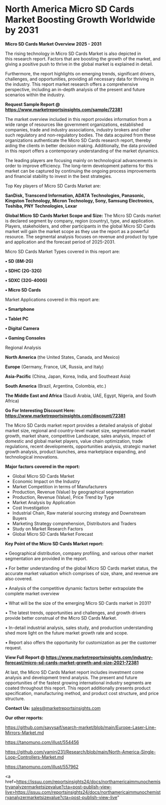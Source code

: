 # North America Micro SD Cards Market Boosting Growth Worldwide by 2031

<Strong> Micro SD Cards Market Overview 2025 - 2031</strong>

The rising technology in Micro SD Cards Market is also depicted in this research report. Factors that are boosting the growth of the market, and giving a positive push to thrive in the global market is explained in detail.

Furthermore, the report highlights on emerging trends, significant drivers, challenges, and opportunities, providing all necessary data for thriving in the industry. This report market research offers a comprehensive perspective, including an in-depth analysis of the present and future scenarios within the industry.

<strong>Request Sample Report @ <a href=https://www.marketreportsinsights.com/sample/72381>https://www.marketreportsinsights.com/sample/72381</a></strong>

The market overview included in this report provides information from a wide range of resources like government organizations, established companies, trade and industry associations, industry brokers and other such regulatory and non-regulatory bodies. The data acquired from these organizations authenticate the Micro SD Cards research report, thereby aiding the clients in better decision making. Additionally, the data provided in this report offers a contemporary understanding of the market dynamics.

The leading players are focusing mainly on technological advancements in order to improve efficiency. The long-term development patterns for this market can be captured by continuing the ongoing process improvements and financial stability to invest in the best strategies.

Top Key players of Micro SD Cards Market are:

<strong>SanDisk, Transcend Information, ADATA Technologies, Panasonic, Kingston Technology, Micron Technology, Sony, Samsung Electronics, Toshiba, PNY Technologies, Lexar</strong>

<strong><b>Global Micro SD Cards Market Scope and Size:</b></strong>
The Micro SD Cards market is declared segment by company, region (country), type, and application. Players, stakeholders, and other participants in the global Micro SD Cards market will gain the market scope as they use the report as a powerful resource. The segmental analysis focuses on revenue and product by type and application and the forecast period of 2025-2031.

Micro SD Cards Market Types covered in this report are:

<strong>• SD (8M-2G)

• SDHC (2G-32G)

• SDXC (32G-400G)

• Micro SD Cards</strong>

Market Applications covered in this report are:

<strong>• Smartphone

• Tablet PC

• Digital Camera

• Gaming Consoles</strong> 

Regional Analysis

<strong>North America</strong> (the United States, Canada, and Mexico)

<strong>Europe</strong> (Germany, France, UK, Russia, and Italy)

<strong>Asia-Pacific</strong> (China, Japan, Korea, India, and Southeast Asia)

<strong>South America</strong> (Brazil, Argentina, Colombia, etc.)

<strong>The Middle East and Africa</strong> (Saudi Arabia, UAE, Egypt, Nigeria, and South Africa)

<strong>Go For Interesting Discount Here: <a href=https://www.marketreportsinsights.com/discount/72381>https://www.marketreportsinsights.com/discount/72381</a></strong>

The Micro SD Cards market report provides a detailed analysis of global market size, regional and country-level market size, segmentation market growth, market share, competitive Landscape, sales analysis, impact of domestic and global market players, value chain optimization, trade regulations, recent developments, opportunities analysis, strategic market growth analysis, product launches, area marketplace expanding, and technological innovations.

<strong><b>Major factors covered in the report:</b></strong>
<ul>
  <li>Global Micro SD Cards Market </li>
  <li>Economic Impact on the Industry</li>
  <li>Market Competition in terms of Manufacturers</li>
  <li>Production, Revenue (Value) by geographical segmentation</li>
  <li>Production, Revenue (Value), Price Trend by Type</li>
  <li>Market Analysis by Application</li>
  <li>Cost Investigation</li>
  <li>Industrial Chain, Raw material sourcing strategy and Downstream Buyers</li>
  <li>Marketing Strategy comprehension, Distributors and Traders</li>
  <li>Study on Market Research Factors</li>
  <li>Global Micro SD Cards Market Forecast</li>
</ul>

<strong><b>Key Point of the Micro SD Cards Market report:</b></strong>

• Geographical distribution, company profiling, and various other market segmentation are provided in the report.

• For better understanding of the global Micro SD Cards market status, the accurate market valuation which comprises of size, share, and revenue are also covered.

• Analysis of the competitive dynamic factors better extrapolate the complete market overview

• What will be the size of the emerging Micro SD Cards market in 2031?

• The latest trends, opportunities and challenges, and growth drivers provide better construal of the Micro SD Cards Market.

• In-detail industrial analysis, sales study, and production understanding shed more light on the future market growth rate and scope.

• Report also offers the opportunity for customization as per the customer request.

<strong><b>View Full Report @ <a href=https://www.marketreportsinsights.com/industry-forecast/micro-sd-cards-market-growth-and-size-2021-72381>https://www.marketreportsinsights.com/industry-forecast/micro-sd-cards-market-growth-and-size-2021-72381</a></b></strong>


At last, the Micro SD Cards Market report includes investment come analysis and development trend analysis. The present and future opportunities of the fastest growing international industry segments are coated throughout this report. This report additionally presents product specification, manufacturing method, and product cost structure, and price structure.

<strong>Contact Us:</strong>
sales@marketreportsinsights.com

<strong>Our other reports:</strong>

<a href=https://github.com/sayysaif/search-market/blob/main/Europe-Laser-Line-Mirrors-Market.md>https://github.com/sayysaif/search-market/blob/main/Europe-Laser-Line-Mirrors-Market.md</a>

<a href=https://tanomuno.com/illust/554456>https://tanomuno.com/illust/554456</a>

<a href=https://github.com/yamini231/Research/blob/main/North-America-Single-Loop-Controllers-Market.md>https://github.com/yamini231/Research/blob/main/North-America-Single-Loop-Controllers-Market.md</a>

<a href=https://tanomuno.com/illust/557962>https://tanomuno.com/illust/557962</a>

<a href=https://issuu.com/reportsinsights24/docs/northamericaimmunochemistryanalyzermarketsizevalue?cta=post-publish-view-live>https://issuu.com/reportsinsights24/docs/northamericaimmunochemistryanalyzermarketsizevalue?cta=post-publish-view-live</a>"
